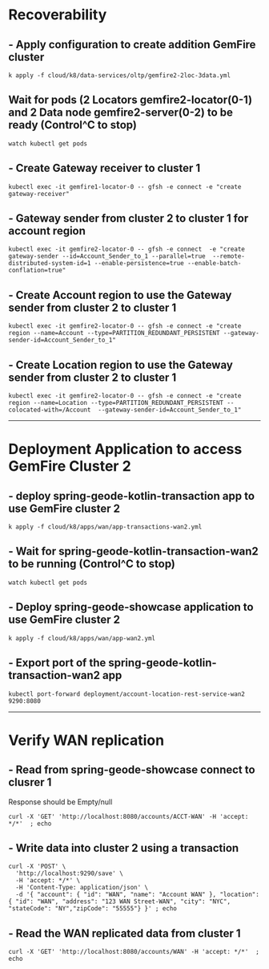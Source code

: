 # Recoverability

## - Apply configuration to create addition GemFire cluster

```shell
k apply -f cloud/k8/data-services/oltp/gemfire2-2loc-3data.yml
```


## Wait for pods (2 Locators gemfire2-locator(0-1) and 2 Data node gemfire2-server(0-2) to be ready  (Control^C to stop)

```shell
watch kubectl get pods
```

## - Create Gateway receiver to cluster 1 

```shell
kubectl exec -it gemfire1-locator-0 -- gfsh -e connect -e "create gateway-receiver"
```

## - Gateway sender from cluster 2 to cluster 1 for account region

```shell
kubectl exec -it gemfire2-locator-0 -- gfsh -e connect  -e "create gateway-sender --id=Account_Sender_to_1 --parallel=true  --remote-distributed-system-id=1 --enable-persistence=true --enable-batch-conflation=true"
```

## - Create Account region to use the Gateway sender from cluster 2 to cluster 1

```shell
kubectl exec -it gemfire2-locator-0 -- gfsh -e connect -e "create region --name=Account --type=PARTITION_REDUNDANT_PERSISTENT --gateway-sender-id=Account_Sender_to_1"
```

## - Create Location region to use the Gateway sender from cluster 2 to cluster 1

```shell
kubectl exec -it gemfire2-locator-0 -- gfsh -e connect -e "create region --name=Location --type=PARTITION_REDUNDANT_PERSISTENT --colocated-with=/Account  --gateway-sender-id=Account_Sender_to_1"
```


----------------------------------------------------------
# Deployment Application to access GemFire Cluster 2

## - deploy spring-geode-kotlin-transaction app to use GemFire cluster 2

```shell
k apply -f cloud/k8/apps/wan/app-transactions-wan2.yml
```

## - Wait for spring-geode-kotlin-transaction-wan2 to be running  (Control^C to stop)

```shell
watch kubectl get pods
```

## - Deploy spring-geode-showcase application to use GemFire cluster 2

```shell
k apply -f cloud/k8/apps/wan/app-wan2.yml
```

## - Export port of the spring-geode-kotlin-transaction-wan2 app

```shell
kubectl port-forward deployment/account-location-rest-service-wan2 9290:8080
```


----------------------------------------------------------
# Verify WAN replication

## - Read from spring-geode-showcase connect to clusrer 1
Response should be Empty/null

```shell
curl -X 'GET' 'http://localhost:8080/accounts/ACCT-WAN' -H 'accept: */*'  ; echo
```


## - Write data into cluster 2 using a transaction

```shell
curl -X 'POST' \
  'http://localhost:9290/save' \
  -H 'accept: */*' \
  -H 'Content-Type: application/json' \
  -d '{ "account": { "id": "WAN", "name": "Account WAN" }, "location": { "id": "WAN", "address": "123 WAN Street-WAN", "city": "NYC", "stateCode": "NY","zipCode": "55555"} }' ; echo
```

## - Read the WAN replicated data from cluster 1

```shell
curl -X 'GET' 'http://localhost:8080/accounts/WAN' -H 'accept: */*'  ; echo
```
